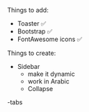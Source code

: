 Things to add: 
- Toaster ✅
- Bootstrap ✅
- FontAwesome icons ✅








Things to create: 
  - Sidebar
    - make it dynamic 
    - work in Arabic 
    - Collapse 

  -tabs

  
    




  
